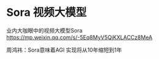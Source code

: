 # Sora 视频大模型 


业内大咖眼中的视频大模型Sora
https://mp.weixin.qq.com/s/-5Eq8MyV5QjKXLACCz8MeA

周鸿祎：Sora意味着AGI 实现将从10年缩短到1年